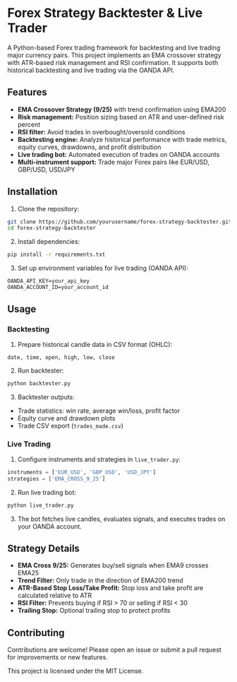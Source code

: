 # Forex Strategy Backtester & Live Trader

A Python-based Forex trading framework for backtesting and live trading major currency pairs. This project implements an EMA crossover strategy with ATR-based risk management and RSI confirmation. It supports both historical backtesting and live trading via the OANDA API.

## Features

- **EMA Crossover Strategy (9/25)** with trend confirmation using EMA200  
- **Risk management:** Position sizing based on ATR and user-defined risk percent  
- **RSI filter:** Avoid trades in overbought/oversold conditions  
- **Backtesting engine:** Analyze historical performance with trade metrics, equity curves, drawdowns, and profit distribution  
- **Live trading bot:** Automated execution of trades on OANDA accounts  
- **Multi-instrument support:** Trade major Forex pairs like EUR/USD, GBP/USD, USD/JPY  

## Installation

1. Clone the repository:

```bash
git clone https://github.com/yourusername/forex-strategy-backtester.git
cd forex-strategy-backtester
```

2. Install dependencies:

```bash
pip install -r requirements.txt
```

3. Set up environment variables for live trading (OANDA API):

```env
OANDA_API_KEY=your_api_key
OANDA_ACCOUNT_ID=your_account_id
```

## Usage

### Backtesting

1. Prepare historical candle data in CSV format (OHLC):

```text
date, time, open, high, low, close
```

2. Run backtester:

```bash
python backtester.py
```

3. Backtester outputs:

- Trade statistics: win rate, average win/loss, profit factor  
- Equity curve and drawdown plots  
- Trade CSV export (`trades_made.csv`)  

### Live Trading

1. Configure instruments and strategies in `live_trader.py`:

```python
instruments = ['EUR_USD', 'GBP_USD', 'USD_JPY']
strategies = ['EMA_CROSS_9_25']
```

2. Run live trading bot:

```bash
python live_trader.py
```

3. The bot fetches live candles, evaluates signals, and executes trades on your OANDA account.

## Strategy Details

- **EMA Cross 9/25:** Generates buy/sell signals when EMA9 crosses EMA25  
- **Trend Filter:** Only trade in the direction of EMA200 trend  
- **ATR-Based Stop Loss/Take Profit:** Stop loss and take profit are calculated relative to ATR  
- **RSI Filter:** Prevents buying if RSI > 70 or selling if RSI < 30  
- **Trailing Stop:** Optional trailing stop to protect profits  

## Contributing

Contributions are welcome! Please open an issue or submit a pull request for improvements or new features.

This project is licensed under the MIT License.

